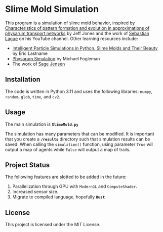 # Slime Mold Simulation

This program is a simulation of slime mold behavior, inspired by 
[Characteristics of pattern formation and evolution in approximations
of physarum transport networks](https://uwe-repository.worktribe.com/output/980579)
by Jeff Jones and the work of [Sebastian Lague](https://sebastian.itch.io) on his
YouTube channel. Other learning resources include:

- [Intelligent Particle Simulations in Python, Slime Molds and Their Beauty](https://medium.com/geekculture/intelligent-particle-simulations-in-python-slime-molds-and-their-beauty-c9527200f997) by Eric Lastname
- [Physarum Simulation](https://www.michaelfogleman.com/projects/physarum/) by Michael Fogleman
- The work of [Sage Jensen](https://cargocollective.com/sagejenson/physarum)

## Installation

The code is written in Python 3.11 and uses the following libraries: `numpy`, `random`, `glob`, `time`, and `cv2`.

## Usage

The main simulation is **`SlimeMold.py`**

The simulation has many parameters that can be modified. It is important that you create a **`/results`**
directory such that simulation results can be saved. When calling the `simulation()` function, using 
parameter `True` will output a map of agents while `False` will output a map of trails.

## Project Status
The following features are slotted to be added in the future:
1. Parallelization through GPU with `ModernGL` and `ComputeShader`.
2. Increased sensor size.
3. Migrate to compiled language, hopefully **`Rust`**

## License

This project is licensed under the MIT License.
